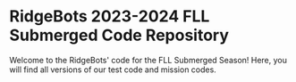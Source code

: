 # RidgeBots 2023-2024 FLL Submerged Code Repository
Welcome to the RidgeBots' code for the FLL Submerged Season! Here, you will find all versions of our test code and mission codes.

